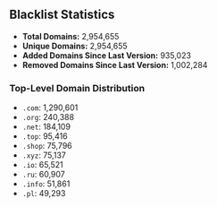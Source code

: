 ## Blacklist Statistics

- **Total Domains:** 2,954,655
- **Unique Domains:** 2,954,655
- **Added Domains Since Last Version:** 935,023
- **Removed Domains Since Last Version:** 1,002,284

### Top-Level Domain Distribution

-  `.com`: 1,290,601
-  `.org`: 240,388
-  `.net`: 184,109
-  `.top`: 95,416
-  `.shop`: 75,796
-  `.xyz`: 75,137
-  `.io`: 65,521
-  `.ru`: 60,907
-  `.info`: 51,861
-  `.pl`: 49,293
